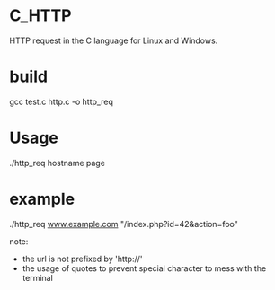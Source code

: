 # C_HTTP

HTTP request in the C language for Linux and Windows. 

# build

 gcc test.c http.c -o http_req

# Usage

 ./http_req hostname page

# example

 ./http_req www.example.com "/index.php?id=42&action=foo"

note: 

* the url is not prefixed by 'http://'
* the usage of quotes to prevent special character to mess with the terminal
